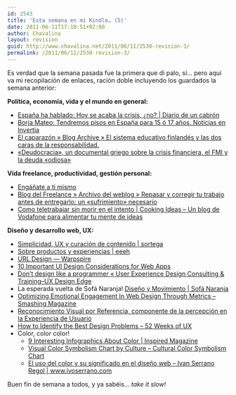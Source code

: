 ```yaml
---
id: 2543
title: 'Esta semana en mi Kindle… (5)'
date: 2011-06-11T17:10:51+02:00
author: Chavalina
layout: revision
guid: http://www.chavalina.net/2011/06/11/2530-revision-3/
permalink: /2011/06/11/2530-revision-3/
---
```

Es verdad que la semana pasada fue la primera que di palo, sí… pero aquí va mi recopilación de enlaces, ración doble incluyendo los guardados la semana anterior:

**Política, economía, vida y el mundo en general:**

  * <a href="http://www.sergiorojas.es/2011/05/23/espana-ha-balado-hoy-se-acaba-la-crisis-%C2%BFno/" target="_blank">España ha hablado: Hoy se acaba la crisis, ¿no? | Diario de un cabrón</a>
  * <a href="http://www.invertia.com/noticias/articulo-final.asp?idNoticia=2523749" target="_blank">Borja Mateo: Tendremos pisos en España para 15 ó 17 años. Noticias en Invertia</a>
  * <a href="http://www.dreig.eu/caparazon/2011/06/03/educacion-finlandia-responsabilida/" target="_blank">El caparazón » Blog Archive » El sistema educativo finlandés y las dos caras de la responsabilidad.</a>
  * <a href="http://www.elblogsalmon.com/economia/deudocracia-un-documental-griego-sobre-la-crisis-financiera-el-fmi-y-la-deuda" target="_blank">«Deudocracia», un documental griego sobre la crisis financiera, el FMI y la deuda «odiosa»</a>

**Vida freelance, productividad, gestión personal:**

  * <a href="http://desencadenado.com/2011/05/enganate-a-ti-mismo.html" target="_blank">Engáñate a ti mismo</a>
  * <a href="http://facturagem.com/blogdelfreelance/2011/01/30/repasar-y-corregir-tu-trabajo-antes-de-entregarlo-un-sufrimiento-necesario/" target="_blank">Blog del Freelance » Archivo del weblog » Repasar y corregir tu trabajo antes de entregarlo: un «sufrimiento» necesario</a>
  * <a href="http://www.cookingideas.es/los-peligros-del-teletrabajo-20110531.html" target="_blank">Como teletrabajar sin morir en el intento | Cooking Ideas &#8211; Un blog de Vodafone para alimentar tu mente de ideas</a>

**Diseño y desarrollo web, UX:**

  * <a href="http://www.sortega.com/blog/simplicidad-ux-y-curacion-de-contenido/" target="_blank">Simplicidad, UX y curación de contenido | sortega</a>
  * <a href="http://eeeh.net/2011/05/sobre-productos-y-experiencias/" target="_blank">Sobre productos y experiencias | eeeh</a>
  * <a href="http://warpspire.com/posts/url-design/" target="_blank">URL Design — Warpspire</a>
  * <a href="http://sixrevisions.com/user-interface/10-important-ui-design-considerations-for-web-apps/" target="_blank">10 Important UI Design Considerations for Web Apps</a>
  * <a href="http://www.uxdesignedge.com/2010/03/dont-design-like-a-programmer/" target="_blank">Don&#8217;t design like a programmer « User Experience Design Consulting & Training–UX Design Edge</a>
  * La esperada vuelta de Sofá Naranja! <a href="http://sofanaranja.com/2011/05/31/diseno-y-movimiento/" target="_blank">Diseño y Movimiento | Sofá Naranja</a>
  * <a href="http://www.smashingmagazine.com/2011/05/19/optimizing-emotional-engagement-in-web-design-through-metrics/" target="_blank">Optimizing Emotional Engagement In Web Design Through Metrics &#8211; Smashing Magazine</a>
  * <a href="http://www.nosolousabilidad.com/articulos/reconocimiento_visual.htm" target="_blank">Reconocimiento Visual por Referencia, componente de la percepción en la Experiencia de Usuario</a>
  * <a href="http://52weeksofux.com/post/6069568681/how-to-identify-the-best-design-problems" target="_blank">How to Identify the Best Design Problems &#8211; 52 Weeks of UX</a>
  * Color, color color! 
      * <a href="http://www.inspiredm.com/9-interesting-infographics-about-color/" target="_blank">9 Interesting Infographics About Color | Inspired Magazine</a>
      * <a href="http://webdesign.about.com/od/colorcharts/l/bl_colorculture.htm" target="_blank">Visual Color Symbolism Chart by Culture &#8211; Cultural Color Symbolism Chart</a>
      * <a href="http://www.ivoserrano.com/diseno-web/el-uso-del-color-y-su-significado-en-el-diseno-web/#more-506" target="_blank">El uso del color y su significado en el diseño web &#8211; Ivan Serrano Regol | www.ivoserrano.com</a>

Buen fin de semana a todos, y ya sabéis… _take it slow!_